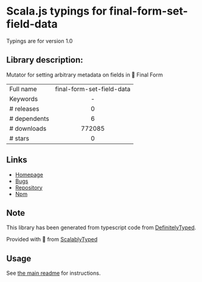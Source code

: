 
# Scala.js typings for final-form-set-field-data

Typings are for version 1.0

## Library description:
Mutator for setting arbitrary metadata on fields in 🏁 Final Form

|                    |                 |
| ------------------ | :-------------: |
| Full name          | final-form-set-field-data |
| Keywords           | - |
| # releases         | 0 |
| # dependents       | 6 |
| # downloads        | 772085 |
| # stars            | 0 |

## Links
- [Homepage](https://github.com/final-form/final-form-set-field-data#readme)
- [Bugs](https://github.com/final-form/final-form-set-field-data/issues)
- [Repository](https://github.com/final-form/final-form-set-field-data)
- [Npm](https://www.npmjs.com/package/final-form-set-field-data)
    


## Note
This library has been generated from typescript code from [DefinitelyTyped](https://definitelytyped.org).

Provided with :purple_heart: from [ScalablyTyped](https://github.com/oyvindberg/ScalablyTyped)

## Usage
See [the main readme](../../readme.md) for instructions.


